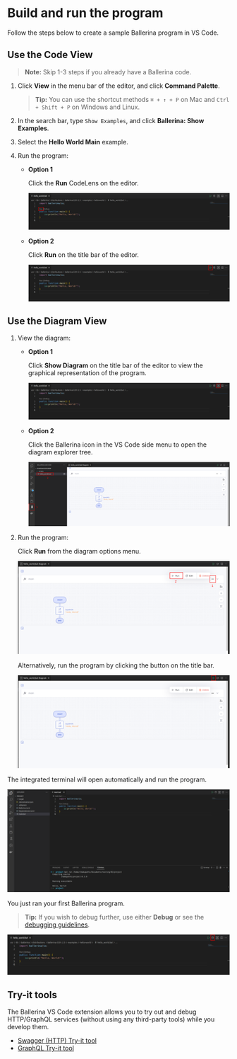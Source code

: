 # Build and run the program

Follow the steps below to create a sample Ballerina program in VS Code.

## Use the Code View

>**Note:** Skip 1-3 steps if you already have a Ballerina code.
  
1. Click **View** in the menu bar of the editor, and click **Command Palette**.

    >**Tip:** You can use the shortcut methods `⌘ + ↑ + P` on Mac and `Ctrl + Shift + P` on Windows and Linux.

2. In the search bar, type `Show Examples`, and click **Ballerina: Show Examples**.

3. Select the **Hello World Main** example.

4. Run the program:

    - **Option 1**
      
        Click the **Run** CodeLens on the editor. 
      
        ![Run codeLense](../img/run-code-lense.png?raw=true)

    - **Option 2**
    
        Click **Run** on the title bar of the editor.
      
        ![Run button](../img/run-button.png?raw=true)

## Use the Diagram View
  
1. View the diagram:

    - **Option 1**

        Click **Show Diagram** on the title bar of the editor to view the graphical representation of the program.

        ![Show diagram](../img/show-diagram-button.png?raw=true)

    - **Option 2**

        Click the Ballerina icon in the VS Code side menu to open the diagram explorer tree.

        ![Diagram explorer](../img/diagram-explorer.png?raw=true)

2. Run the program:

    Click **Run** from the diagram options menu.

      ![Run diagram button](../img/run-diagram-button.png?raw=true)

    Alternatively, run the program by clicking the button on the title bar.

      ![Header button](../img/run-diagram-header-button.png?raw=true)

The integrated terminal will open automatically and run the program.

![Run output](../img/run-output.png?raw=true)

You just ran your first Ballerina program.

>**Tip:** If you wish to debug further, use either **Debug** or see the [debugging guidelines](../debug.md).

![Debug button](../img/debug-button.png?raw=true)

## Try-it tools
The Ballerina VS Code extension allows you to try out and debug HTTP/GraphQL services (without using any third-party tools) while you develop them. 

* [Swagger (HTTP) Try-it tool](tryit-tools/swagger-tool.md)
* [GraphQL Try-it tool](tryit-tools/graphql-tool.md)
